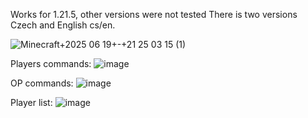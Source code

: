 Works for 1.21.5, other versions were not tested
There is two versions Czech and English cs/en.

![Minecraft+2025 06 19+-+21 25 03 15 (1)](https://github.com/user-attachments/assets/2883d4ab-7614-4f45-8829-0511156be75f)

Players commands:
![image](https://github.com/user-attachments/assets/6ce41725-939d-4228-bde0-bf107cd8d760)

OP commands:
![image](https://github.com/user-attachments/assets/f9f5baa0-ff02-4d16-8293-42f85294fe6c)

Player list:
![image](https://github.com/user-attachments/assets/86d4269f-b88a-4fed-ab37-d1cc3671a460)

